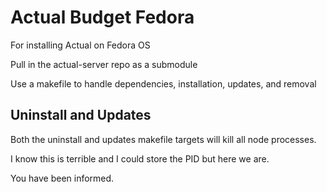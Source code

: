 # Actual Budget Fedora

For installing Actual on Fedora OS

Pull in the actual-server repo as a submodule

Use a makefile to handle dependencies, installation, updates, and removal

## Uninstall and Updates

Both the uninstall and updates makefile targets will kill all node processes.

I know this is terrible and I could store the PID but here we are.

You have been informed.